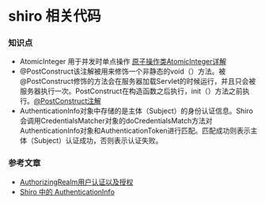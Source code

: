# shiro 相关代码

### 知识点
- AtomicInteger 用于并发时单点操作 [原子操作类AtomicInteger详解](https://blog.csdn.net/fanrenxiang/article/details/80623884)
- @PostConstruct该注解被用来修饰一个非静态的void（）方法。被@PostConstruct修饰的方法会在服务器加载Servlet的时候运行，并且只会被服务器执行一次。PostConstruct在构造函数之后执行，init（）方法之前执行。[@PostConstruct注解](https://blog.csdn.net/qq360694660/article/details/82877222)
- AuthenticationInfo对象中存储的是主体（Subject）的身份认证信息。Shiro会调用CredentialsMatcher对象的doCredentialsMatch方法对AuthenticationInfo对象和AuthenticationToken进行匹配。匹配成功则表示主体（Subject）认证成功，否则表示认证失败。


### 参考文章
- [AuthorizingRealm用户认证以及授权](https://www.cnblogs.com/question-sky/p/6806419.html)
- [Shiro 中的 AuthenticationInfo](https://www.jianshu.com/p/c7b669bd9454)